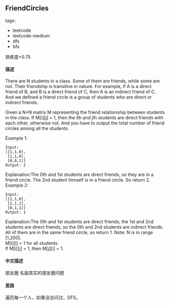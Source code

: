 ## FriendCircles

tags: 
- leetcode 
- leetcode-medium
- dfs
- bfs

熟练度+0.75

#### 描述
There are N students in a class. Some of them are friends, while some are not. Their friendship is transitive in nature. For example, if A is a direct friend of B, and B is a direct friend of C, then A is an indirect friend of C. And we defined a friend circle is a group of students who are direct or indirect friends.

Given a N*N matrix M representing the friend relationship between students in the class. If M[i][j] = 1, then the ith and jth students are direct friends with each other, otherwise not. And you have to output the total number of friend circles among all the students.

Example 1:
```
Input: 
[[1,1,0],
 [1,1,0],
 [0,0,1]]
Output: 2
```
Explanation:The 0th and 1st students are direct friends, so they are in a friend circle. 
The 2nd student himself is in a friend circle. So return 2.
Example 2:
```
Input: 
[[1,1,0],
 [1,1,1],
 [0,1,1]]
Output: 1
```
Explanation:The 0th and 1st students are direct friends, the 1st and 2nd students are direct friends, 
so the 0th and 2nd students are indirect friends. All of them are in the same friend circle, so return 1.
Note:
N is in range \[1,200\].  
M\[i\]\[i\] = 1 for all students.  
If M\[i\]\[j\] = 1, then M\[j\]\[i\] = 1.  


#### 中文描述
朋友圈 名副其实的朋友圈问题

#### 思路
遍历每一个人，如果没访问过，DFS。